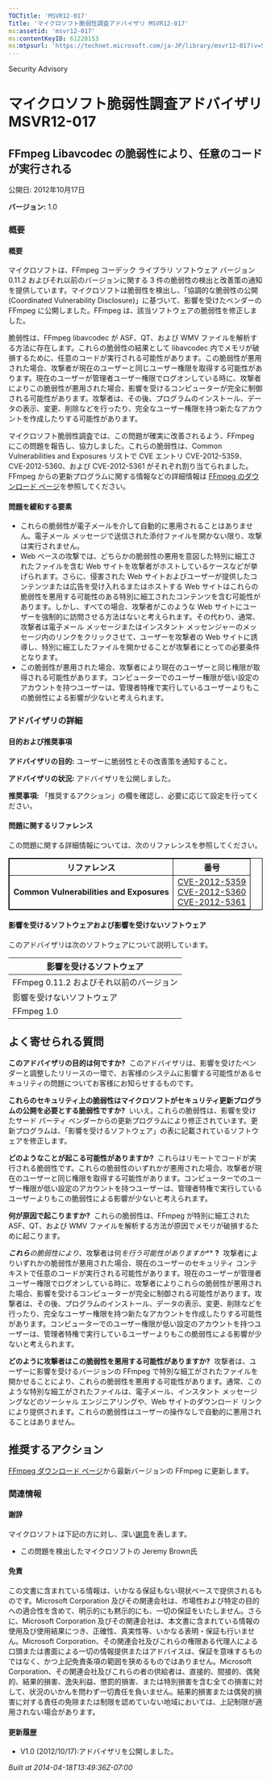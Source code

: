 ```yaml
---
TOCTitle: 'MSVR12-017'
Title: 'マイクロソフト脆弱性調査アドバイザリ MSVR12-017'
ms:assetid: 'msvr12-017'
ms:contentKeyID: 61228153
ms:mtpsurl: 'https://technet.microsoft.com/ja-JP/library/msvr12-017(v=Security.10)'
---
```


Security Advisory

マイクロソフト脆弱性調査アドバイザリ MSVR12-017
===============================================

FFmpeg Libavcodec の脆弱性により、任意のコードが実行される
----------------------------------------------------------

公開日: 2012年10月17日

**バージョン:** 1.0

### 概要

#### 概要

マイクロソフトは、FFmpeg コーデック ライブラリ ソフトウェア バージョン 0.11.2 およびそれ以前のバージョンに関する 3 件の脆弱性の検出と改善策の通知を提供しています。マイクロソフトは脆弱性を検出し、「協調的な脆弱性の公開 (Coordinated Vulnerability Disclosure)」に基づいて、影響を受けたベンダーの FFmpeg に公開しました。FFmpeg は、該当ソフトウェアの脆弱性を修正しました。

脆弱性は、FFmpeg libavcodec が ASF、QT、および WMV ファイルを解析する方法に存在します。これらの脆弱性の結果として libavcodec 内でメモリが破損するために、任意のコードが実行される可能性があります。この脆弱性が悪用された場合、攻撃者が現在のユーザーと同じユーザー権限を取得する可能性があります。現在のユーザーが管理者ユーザー権限でログオンしている時に、攻撃者によりこの脆弱性が悪用された場合、影響を受けるコンピューターが完全に制御される可能性があります。攻撃者は、その後、プログラムのインストール、データの表示、変更、削除などを行ったり、完全なユーザー権限を持つ新たなアカウントを作成したりする可能性があります。

マイクロソフト脆弱性調査では、この問題が確実に改善されるよう、FFmpeg にこの問題を報告し、協力しました。これらの脆弱性は、Common Vulnerabilities and Exposures リストで CVE エントリ CVE-2012-5359、CVE-2012-5360、および CVE-2012-5361 がそれぞれ割り当てられました。FFmpeg からの更新プログラムに関する情報などの詳細情報は [FFmpeg のダウンロード ページ](http://ffmpeg.org/download.html)を参照してください。

#### 問題を緩和する要素

-   これらの脆弱性が電子メールを介して自動的に悪用されることはありません。電子メール メッセージで送信された添付ファイルを開かない限り、攻撃は実行されません。
-   Web ベースの攻撃では、どちらかの脆弱性の悪用を意図した特別に細工されたファイルを含む Web サイトを攻撃者がホストしているケースなどが挙げられます。さらに、侵害された Web サイトおよびユーザーが提供したコンテンツまたは広告を受け入れるまたはホストする Web サイトはこれらの脆弱性を悪用する可能性のある特別に細工されたコンテンツを含む可能性があります。しかし、すべての場合、攻撃者がこのような Web サイトにユーザーを強制的に訪問させる方法はないと考えられます。その代わり、通常、攻撃者は電子メール メッセージまたはインスタント メッセンジャーのメッセージ内のリンクをクリックさせて、ユーザーを攻撃者の Web サイトに誘導し、特別に細工したファイルを開かせることが攻撃者にとっての必要条件となります。
-   この脆弱性が悪用された場合、攻撃者により現在のユーザーと同じ権限が取得される可能性があります。コンピューターでのユーザー権限が低い設定のアカウントを持つユーザーは、管理者特権で実行しているユーザーよりもこの脆弱性による影響が少ないと考えられます。

### アドバイザリの詳細

#### 目的および推奨事項

**アドバイザリの目的:** ユーザーに脆弱性とその改善策を通知すること。

**アドバイザリの状況:** アドバイザリを公開しました。

**推奨事項:** 「推奨するアクション」の欄を確認し、必要に応じて設定を行ってください。

#### 問題に関するリファレンス

この問題に関する詳細情報については、次のリファレンスを参照してください。

 
<table style="border:1px solid black;">
<thead>
<tr class="header">
<th style="border:1px solid black;" >リファレンス</th>
<th style="border:1px solid black;" >番号</th>
</tr>
</thead>
<tbody>
<tr class="odd">
<td style="border:1px solid black;"><strong>Common Vulnerabilities and Exposures</strong></td>
<td style="border:1px solid black;"><a href="http://www.cve.mitre.org/cgi-bin/cvename.cgi?name=cve-2012-5359">CVE-2012-5359</a><br />
<a href="http://www.cve.mitre.org/cgi-bin/cvename.cgi?name=cve-2012-5360">CVE-2012-5360</a><br />
<a href="http://www.cve.mitre.org/cgi-bin/cvename.cgi?name=cve-2012-5361">CVE-2012-5361</a></td>
</tr>
</tbody>
</table>
 

#### 影響を受けるソフトウェアおよび影響を受けないソフトウェア

このアドバイザリは次のソフトウェアについて説明しています。

| 影響を受けるソフトウェア                 |
|------------------------------------------|
| FFmpeg 0.11.2 およびそれ以前のバージョン |
| 影響を受けないソフトウェア               |
| FFmpeg 1.0                               |

よく寄せられる質問
------------------

<span></span>
**このアドバイザリの目的は何ですか?** 
このアドバイザリは、影響を受けたベンダーと調整したリリースの一環で、お客様のシステムに影響する可能性があるセキュリティの問題についてお客様にお知らせするものです。

**これらのセキュリティ上の脆弱性はマイクロソフトがセキュリティ更新プログラムの公開を必要とする脆弱性ですか?** 
いいえ。これらの脆弱性は、影響を受けたサード パーティ ベンダーからの更新プログラムにより修正されています。更新プログラムは、「影響を受けるソフトウェア」の表に記載されているソフトウェアを修正します。

**どのようなことが起こる可能性がありますか?** 
これらはリモートでコードが実行される脆弱性です。これらの脆弱性のいずれかが悪用された場合、攻撃者が現在のユーザーと同じ権限を取得する可能性があります。コンピューターでのユーザー権限が低い設定のアカウントを持つユーザーは、管理者特権で実行しているユーザーよりもこの脆弱性による影響が少ないと考えられます。

**何が原因で起こりますか?** 
これらの脆弱性は、FFmpeg が特別に細工された ASF、QT、および WMV ファイルを解析する方法が原因でメモリが破損するために起こります。

***これら****の脆弱性により*、攻撃者は何*を行う可能性がありますか*** **?** 
攻撃者によりいずれかの脆弱性が悪用された場合、現在のユーザーのセキュリティ コンテキストで任意のコードが実行される可能性があります。現在のユーザーが管理者ユーザー権限でログオンしている時に、攻撃者によりこれらの脆弱性が悪用された場合、影響を受けるコンピューターが完全に制御される可能性があります。攻撃者は、その後、プログラムのインストール、データの表示、変更、削除などを行ったり、完全なユーザー権限を持つ新たなアカウントを作成したりする可能性があります。コンピューターでのユーザー権限が低い設定のアカウントを持つユーザーは、管理者特権で実行しているユーザーよりもこの脆弱性による影響が少ないと考えられます。

**どのように攻撃者はこの脆弱性を悪用する可能性がありますか?** 
攻撃者は、ユーザーに影響を受けるバージョンの FFmpeg で特別な細工がされたファイルを開かせることにより、これらの脆弱性を悪用する可能性があります。通常、このような特別な細工がされたファイルは、電子メール、インスタント メッセージングなどのソーシャル エンジニアリングや、Web サイトのダウンロード リンクにより提供されます。これらの脆弱性はユーザーの操作なしで自動的に悪用されることはありません。

推奨するアクション
------------------

<span></span>
[FFmpeg ダウンロード ページ](http://ffmpeg.org/download.html)から最新バージョンの FFmpeg に更新します。

### 関連情報

#### 謝辞

マイクロソフトは下記の方に対し、深い[謝意](http://go.microsoft.com/fwlink/?linkid=21127)を表します。

-   この問題を検出したマイクロソフトの Jeremy Brown氏

#### 免責

この文書に含まれている情報は、いかなる保証もない現状ベースで提供されるものです。Microsoft Corporation 及びその関連会社は、市場性および特定の目的への適合性を含めて、明示的にも黙示的にも、一切の保証をいたしません。さらに、Microsoft Corporation 及びその関連会社は、本文書に含まれている情報の使用及び使用結果につき、正確性、真実性等、いかなる表明・保証も行いません。Microsoft Corporation、その関連会社及びこれらの権限ある代理人による口頭または書面による一切の情報提供またはアドバイスは、保証を意味するものではなく、かつ上記免責条項の範囲を狭めるものではありません。Microsoft Corporation、その関連会社及びこれらの者の供給者は、直接的、間接的、偶発的、結果的損害、逸失利益、懲罰的損害、または特別損害を含む全ての損害に対して、状況のいかんを問わず一切責任を負いません。結果的損害または偶発的損害に対する責任の免除または制限を認めていない地域においては、上記制限が適用されない場合があります。

#### 更新履歴

-   V1.0 (2012/10/17):アドバイザリを公開しました。

*Built at 2014-04-18T13:49:36Z-07:00*
